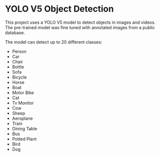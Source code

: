 # YOLO V5 Object Detection

This project uses a YOLO V5 model to detect objects in images and videos.
The pre-trained model was fine tuned with annotated images from a public database.

The model can detect up to 20 different classes:

- Person
- Car
- Chair
- Bottle
- Sofa
- Bicycle
- Horse
- Boat
- Motor Bike
- Cat
- Tv Monitor
- Cow
- Sheep
- Aeroplane
- Train
- Dining Table
- Bus
- Potted Plant
- Bird
- Dog
